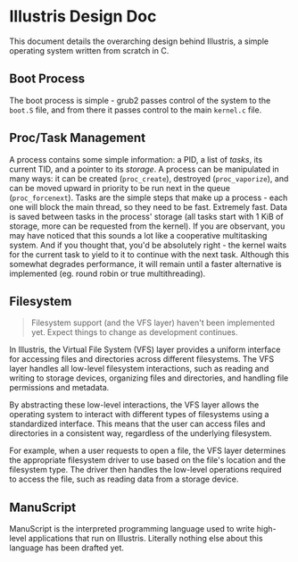 # Illustris Design Doc

This document details the overarching design behind Illustris, a simple operating system written from scratch in C.

## Boot Process

The boot process is simple - grub2 passes control of the system to the `boot.S` file, and from there it passes control to the main `kernel.c` file.

## Proc/Task Management

A process contains some simple information: a PID, a list of *tasks*, its current TID, and a pointer to its *storage*. A process can be manipulated in many ways: it can be created (`proc_create`), destroyed (`proc_vaporize`), and can be moved upward in priority to be run next in the queue (`proc_forcenext`). Tasks are the simple steps that make up a process - each one will block the main thread, so they need to be fast. Extremely fast. Data is saved between tasks in the process' storage (all tasks start with 1 KiB of storage, more can be requested from the kernel). If you are observant, you may have noticed that this sounds a lot like a cooperative multitasking system. And if you thought that, you'd be absolutely right - the kernel waits for the current task to yield to it to continue with the next task. Although this somewhat degrades performance, it will remain until a faster alternative is implemented (eg. round robin or true multithreading).

## Filesystem

> Filesystem support (and the VFS layer) haven't been implemented yet. Expect things to change as development continues.

In Illustris, the Virtual File System (VFS) layer provides a uniform interface for accessing files and directories across different filesystems. The VFS layer handles all low-level filesystem interactions, such as reading and writing to storage devices, organizing files and directories, and handling file permissions and metadata.

By abstracting these low-level interactions, the VFS layer allows the operating system to interact with different types of filesystems using a standardized interface. This means that the user can access files and directories in a consistent way, regardless of the underlying filesystem.

For example, when a user requests to open a file, the VFS layer determines the appropriate filesystem driver to use based on the file's location and the filesystem type. The driver then handles the low-level operations required to access the file, such as reading data from a storage device.

## ManuScript

ManuScript is the interpreted programming language used to write high-level applications that run on Illustris. Literally nothing else about this language has been drafted yet.
